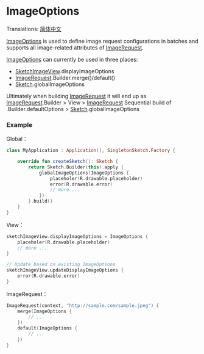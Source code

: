 # ImageOptions

Translations: [简体中文](image_options_zh.md)

[ImageOptions] is used to define image request configurations in batches and supports all
image-related attributes of [ImageRequest].

[ImageOptions] can currently be used in three places:

* [SketchImageView].displayImageOptions
* [ImageRequest].Builder.merge()/default()
* [Sketch].globalImageOptions

Ultimately when building [ImageRequest] it will end up as [ImageRequest].Builder >
View > [ImageRequest] Sequential build of .Builder.defaultOptions > [Sketch].globalImageOptions

### Example

Global：

```kotlin
class MyApplication : Application(), SingletonSketch.Factory {

    override fun createSketch(): Sketch {
        return Sketch.Builder(this).apply {
            globalImageOptions(ImageOptions {
                placeholer(R.drawable.placeholder)
                error(R.drawable.error)
                // more ...
            })
        }.build()
    }
}
```

View：

```kotlin
sketchImageView.displayImageOptions = ImageOptions {
    placeholer(R.drawable.placeholder)
    // more ...
}

// Update based on existing ImageOptions
sketchImageView.updateDisplayImageOptions {
    error(R.drawable.error)
}
```

ImageRequest：

```kotlin
ImageRequest(context, "http://sample.com/sample.jpeg") {
    merge(ImageOptions {
        // ...
    })
    default(ImageOptions {
        // ...
    })
}
```

[Sketch]: ../../sketch-core/src/commonMain/kotlin/com/github/panpf/sketch/Sketch.kt

[ImageRequest]: ../../sketch-core/src/commonMain/kotlin/com/github/panpf/sketch/request/ImageRequest.kt

[ImageOptions]: ../../sketch-core/src/commonMain/kotlin/com/github/panpf/sketch/request/ImageOptions.kt

[SketchImageView]: ../../sketch-extensions-view-core/src/main/kotlin/com/github/panpf/sketch/SketchImageView.kt